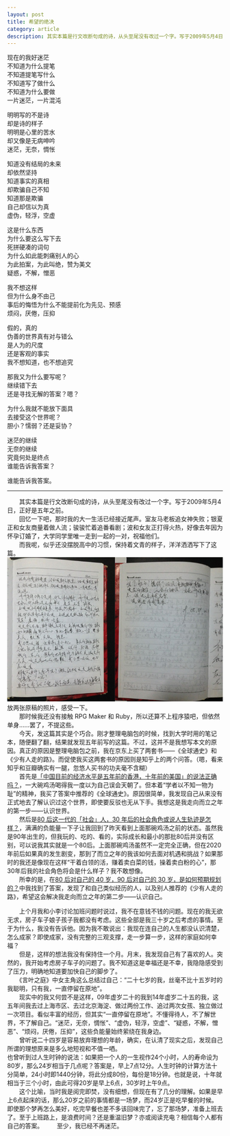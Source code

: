 ```yaml
---
layout: post
title: 希望的绝决
category: article
description: 其实本篇是行文改断句成的诗，从头至尾没有改过一个字。写于2009年5月4日，正好是五年之前。
---
```

现在的我好迷茫  
不知道为什么提笔  
不知道提笔写什么  
不知道写了做什么  
不知道为什么要做  
一片迷茫，一片混沌  
  
明明写的不是诗  
却是诗的样子  
明明是心里的苦水  
却又像是无病呻吟  
迷茫，无奈，惆怅  
  
知道没有结局的未来  
却依然坚持  
知道事实的真相  
却欺骗自己不知  
知道那是欺骗  
自己却信以为真  
虚伪，轻浮，空虚  
  
这是什么东西  
为什么要这么写下去  
死拼硬凑的词句  
为什么如此能刺痛别人的心  
为此拍案，为此叫绝，赞为美文  
疑惑，不解，憎恶  
  
我不想这样  
但为什么身不由己  
事后的悔悟为什么不能提前化为先见、预感  
烦闷，厌倦，压抑  
  
假的，真的  
伪善的世界真有对与错么  
是人为的尺度  
还是客观的事实  
我不想知道，也不想追究  
  
那我又为什么要写呢？  
继续错下去  
还是寻找无解的答案？嗯？  
  
为什么我就不能放下面具  
去接受这个世界呢？  
胆小？懦弱？还是妥协？  
  
迷茫的继续  
无奈的继续  
究竟何处是终点  
谁能告诉我答案？  
  
谁能告诉我答案。  


--------  
  
　　其实本篇是行文改断句成的诗，从头至尾没有改过一个字。写于2009年5月4日，正好是五年之前。  
　　回忆一下吧，那时我的大一生活已经接近尾声。室友马老板追女神失败；银夏正和女友商量着做人流；骏骏忙着追番看剧；波和女友正打得火热，好像去年因为怀孕订婚了，大学同学里唯一走到一起的一对，祝福他们。  
　　而我呢，似乎还没摆脱高中的习惯，保持着文青的样子，洋洋洒洒写下了这篇。  
![原稿照片](/images/20140504/IMG_0056.jpg)
　　放两张原稿的照片，感受一下。  
　　那时候我还没有接触 RPG Maker 和 Ruby，所以还算不上程序猿吧，但依然单身……罢了，不提这些。  
　　今天，发这篇其实是个巧合。刚才整理电脑包的时候，找到大学时用的笔记本，随便翻了翻，结果就发现五年前写的这篇。不过，这并不是我想写本文的原因。真正的原因是整理电脑包之前，我在京东上买了两套书——《全球通史》和《少有人走的路》。而促使我买这两套书的原因则是知乎上的两个问答。（嗯，看来知乎和豆瓣确实有一腿，忽悠人买书的功夫毫不含糊）  
　　首先是[「中国目前的经济水平是五年前的香港，十年前的美国」的说法正确吗？][]，一大碗鸡汤喝得我一度以为自己误会天朝了。但本着“学者以不知一物为耻”的精神，我买了答案中推荐的《全球通史》。原因很简单，我发现自己从来没有正式地去了解认识过这个世界，即使要反驳也无从下手。我想这是我走向而立之年的第一步——认识世界。  
　　然后是[80 后这一代的「社会」人，30 年后的社会角色或说人生轨迹是怎样？][]，满满的负能量一下子让我回到了昨天看到上面那碗鸡汤之前的状态。虽然我是90年出生的，但我玩的、吃的、看的，实际成长和最小的那批80后并没有区别，可以说我其实就是一个80后。上面那碗鸡汤虽然不一定完全正确，但在2020年前后如果真的发生剧变，那到了而立之年的我该如何去面对机遇和挑战？如果那时的我还是像现在这样“干着白领的活，赚着卖白菜的钱，操着卖白粉的心”，那30年后我的社会角色将会是什么样子？我不敢想像。  
　　所幸的是，在[80 后对自己的 40 岁，90 后对自己的 30 岁，是如何预期规划的？][]中我找到了答案，发现了和自己类似经历的人，以及别人推荐的《少有人走的路》，希望这会解决我走向而立之年的第二步——认识自己。  

　　上个月我和小李讨论加班问题时说过，我不在意钱不钱的问题。现在的我无欲无求，房子车子娘子孩子我都没有考虑。这些全部是我三十岁之后考虑的事情。至于为什么，我没有告诉他。因为我不敢说出：我现在连自己的人生都没认识清楚，怎么成家？即使成家，没有完整的三观支撑，走一步算一步，这样的家庭如何幸福？  
　　但是，这样的想法我没有保持住一个月。月末，我发现自己有了喜欢的人。突然的，我开始考虑房子车子的问题了。我不知道这是幸福还是不幸，我隐隐感受到了压力，明确地知道要加快自己的脚步了。  
　　《言叶之庭》中女主角这么总结过自己：“二十七岁的我，丝毫不比十五岁时的我聪明，只有我，一直停留在原地”。  
　　现实中的我又何尝不是这样，09年虚岁二十的我到14年虚岁二十五的我，这五年间我去过上海市区、去过北京海淀、做过两份工作、追过两次女孩、独立做过一次项目。看似丰富的经历，但其实“一直停留在原地”。不懂得待人，不了解世界，不了解自己。“迷茫，无奈，惆怅”、“虚伪，轻浮，空虚”、“疑惑，不解，憎恶”、“烦闷，厌倦，压抑”，这些负能量始终萦绕在我身边。  
　　曾听说二十四岁是容易放弃理想的年龄，确实，在认清了现实之后，发现自己所谓的理想原来是多么地短视和不值一哂。  
也曾听到过人生时钟的说法：如果把一个人的一生视作24个小时，人的寿命设为80岁，那么24岁相当于几点呢？答案是，早上7点12分。人生时钟的计算方法十分简单，24小时即1440分钟，将此分成80份，每份是18分钟。也就是说，十年就相当于三个小时，由此可得20岁是早上6点，30岁时上午9点。  
　　这个比喻，当时我是阅完即焚，没有细想，但现在有了几分的理解。如果是早上6点起床的话，那么20岁之前的事情都是一场梦，而24岁正是吃早餐的时候。即使那个梦再怎么美好，吃完早餐也差不多该回味完了，忘了那场梦，准备上班去了。至于上班路上，是浪费时间？还是重温旧梦？亦或阅读充电？相信每个人都有自己的答案。
　　至少，我已经不再迷茫。  


[「中国目前的经济水平是五年前的香港，十年前的美国」的说法正确吗？]:   http://www.zhihu.com/question/21823085  "「中国目前的经济水平是五年前的香港，十年前的美国」的说法正确吗？"

[80 后这一代的「社会」人，30 年后的社会角色或说人生轨迹是怎样？]:   http://www.zhihu.com/question/23280992  "80 后这一代的「社会」人，30 年后的社会角色或说人生轨迹是怎样？"

[80 后对自己的 40 岁，90 后对自己的 30 岁，是如何预期规划的？]:   http://www.zhihu.com/question/20811556  "80 后对自己的 40 岁，90 后对自己的 30 岁，是如何预期规划的？"

